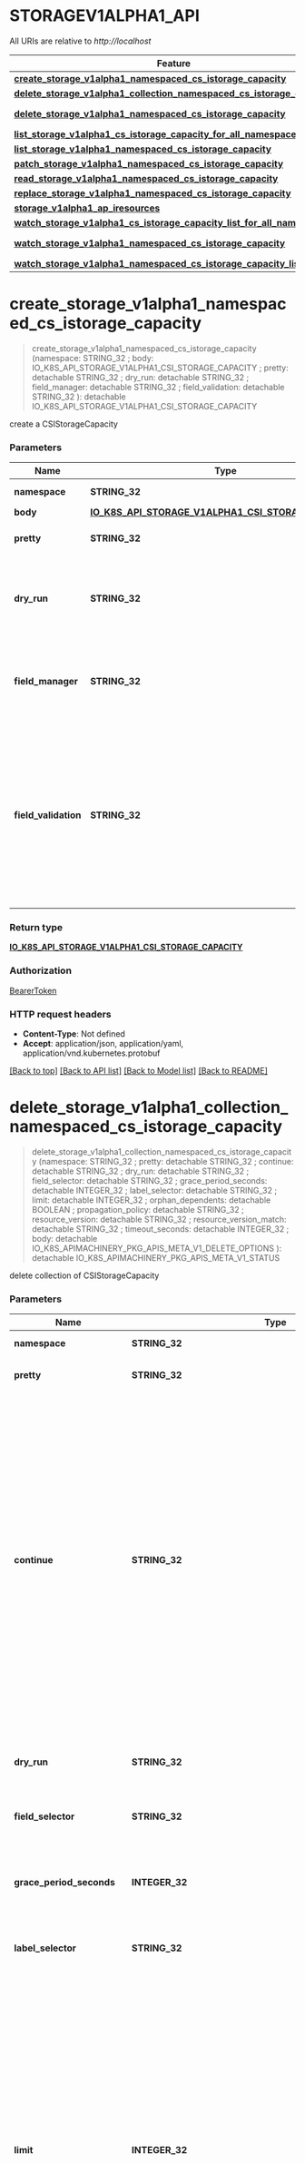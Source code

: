# STORAGEV1ALPHA1_API

All URIs are relative to *http://localhost*

Feature | HTTP request | Description
------------- | ------------- | -------------
[**create_storage_v1alpha1_namespaced_cs_istorage_capacity**](STORAGEV1ALPHA1_API.md#create_storage_v1alpha1_namespaced_cs_istorage_capacity) | **Post** /apis/storage.k8s.io/v1alpha1/namespaces/{namespace}/csistoragecapacities | 
[**delete_storage_v1alpha1_collection_namespaced_cs_istorage_capacity**](STORAGEV1ALPHA1_API.md#delete_storage_v1alpha1_collection_namespaced_cs_istorage_capacity) | **Delete** /apis/storage.k8s.io/v1alpha1/namespaces/{namespace}/csistoragecapacities | 
[**delete_storage_v1alpha1_namespaced_cs_istorage_capacity**](STORAGEV1ALPHA1_API.md#delete_storage_v1alpha1_namespaced_cs_istorage_capacity) | **Delete** /apis/storage.k8s.io/v1alpha1/namespaces/{namespace}/csistoragecapacities/{name} | 
[**list_storage_v1alpha1_cs_istorage_capacity_for_all_namespaces**](STORAGEV1ALPHA1_API.md#list_storage_v1alpha1_cs_istorage_capacity_for_all_namespaces) | **Get** /apis/storage.k8s.io/v1alpha1/csistoragecapacities | 
[**list_storage_v1alpha1_namespaced_cs_istorage_capacity**](STORAGEV1ALPHA1_API.md#list_storage_v1alpha1_namespaced_cs_istorage_capacity) | **Get** /apis/storage.k8s.io/v1alpha1/namespaces/{namespace}/csistoragecapacities | 
[**patch_storage_v1alpha1_namespaced_cs_istorage_capacity**](STORAGEV1ALPHA1_API.md#patch_storage_v1alpha1_namespaced_cs_istorage_capacity) | **Patch** /apis/storage.k8s.io/v1alpha1/namespaces/{namespace}/csistoragecapacities/{name} | 
[**read_storage_v1alpha1_namespaced_cs_istorage_capacity**](STORAGEV1ALPHA1_API.md#read_storage_v1alpha1_namespaced_cs_istorage_capacity) | **Get** /apis/storage.k8s.io/v1alpha1/namespaces/{namespace}/csistoragecapacities/{name} | 
[**replace_storage_v1alpha1_namespaced_cs_istorage_capacity**](STORAGEV1ALPHA1_API.md#replace_storage_v1alpha1_namespaced_cs_istorage_capacity) | **Put** /apis/storage.k8s.io/v1alpha1/namespaces/{namespace}/csistoragecapacities/{name} | 
[**storage_v1alpha1_ap_iresources**](STORAGEV1ALPHA1_API.md#storage_v1alpha1_ap_iresources) | **Get** /apis/storage.k8s.io/v1alpha1/ | 
[**watch_storage_v1alpha1_cs_istorage_capacity_list_for_all_namespaces**](STORAGEV1ALPHA1_API.md#watch_storage_v1alpha1_cs_istorage_capacity_list_for_all_namespaces) | **Get** /apis/storage.k8s.io/v1alpha1/watch/csistoragecapacities | 
[**watch_storage_v1alpha1_namespaced_cs_istorage_capacity**](STORAGEV1ALPHA1_API.md#watch_storage_v1alpha1_namespaced_cs_istorage_capacity) | **Get** /apis/storage.k8s.io/v1alpha1/watch/namespaces/{namespace}/csistoragecapacities/{name} | 
[**watch_storage_v1alpha1_namespaced_cs_istorage_capacity_list**](STORAGEV1ALPHA1_API.md#watch_storage_v1alpha1_namespaced_cs_istorage_capacity_list) | **Get** /apis/storage.k8s.io/v1alpha1/watch/namespaces/{namespace}/csistoragecapacities | 


# **create_storage_v1alpha1_namespaced_cs_istorage_capacity**
> create_storage_v1alpha1_namespaced_cs_istorage_capacity (namespace: STRING_32 ; body: IO_K8S_API_STORAGE_V1ALPHA1_CSI_STORAGE_CAPACITY ; pretty:  detachable STRING_32 ; dry_run:  detachable STRING_32 ; field_manager:  detachable STRING_32 ; field_validation:  detachable STRING_32 ): detachable IO_K8S_API_STORAGE_V1ALPHA1_CSI_STORAGE_CAPACITY




create a CSIStorageCapacity


### Parameters

Name | Type | Description  | Notes
------------- | ------------- | ------------- | -------------
 **namespace** | **STRING_32**| object name and auth scope, such as for teams and projects | [default to null]
 **body** | [**IO_K8S_API_STORAGE_V1ALPHA1_CSI_STORAGE_CAPACITY**](IO_K8S_API_STORAGE_V1ALPHA1_CSI_STORAGE_CAPACITY.md)|  | 
 **pretty** | **STRING_32**| If &#39;true&#39;, then the output is pretty printed. | [optional] [default to null]
 **dry_run** | **STRING_32**| When present, indicates that modifications should not be persisted. An invalid or unrecognized dryRun directive will result in an error response and no further processing of the request. Valid values are: - All: all dry run stages will be processed | [optional] [default to null]
 **field_manager** | **STRING_32**| fieldManager is a name associated with the actor or entity that is making these changes. The value must be less than or 128 characters long, and only contain printable characters, as defined by https://golang.org/pkg/unicode/#IsPrint. | [optional] [default to null]
 **field_validation** | **STRING_32**| fieldValidation determines how the server should respond to unknown/duplicate fields in the object in the request. Introduced as alpha in 1.23, older servers or servers with the &#x60;ServerSideFieldValidation&#x60; feature disabled will discard valid values specified in  this param and not perform any server side field validation. Valid values are: - Ignore: ignores unknown/duplicate fields. - Warn: responds with a warning for each unknown/duplicate field, but successfully serves the request. - Strict: fails the request on unknown/duplicate fields. | [optional] [default to null]

### Return type

[**IO_K8S_API_STORAGE_V1ALPHA1_CSI_STORAGE_CAPACITY**](io.k8s.api.storage.v1alpha1.CSIStorageCapacity.md)

### Authorization

[BearerToken](../README.md#BearerToken)

### HTTP request headers

 - **Content-Type**: Not defined
 - **Accept**: application/json, application/yaml, application/vnd.kubernetes.protobuf

[[Back to top]](#) [[Back to API list]](../README.md#documentation-for-api-endpoints) [[Back to Model list]](../README.md#documentation-for-models) [[Back to README]](../README.md)

# **delete_storage_v1alpha1_collection_namespaced_cs_istorage_capacity**
> delete_storage_v1alpha1_collection_namespaced_cs_istorage_capacity (namespace: STRING_32 ; pretty:  detachable STRING_32 ; continue:  detachable STRING_32 ; dry_run:  detachable STRING_32 ; field_selector:  detachable STRING_32 ; grace_period_seconds:  detachable INTEGER_32 ; label_selector:  detachable STRING_32 ; limit:  detachable INTEGER_32 ; orphan_dependents:  detachable BOOLEAN ; propagation_policy:  detachable STRING_32 ; resource_version:  detachable STRING_32 ; resource_version_match:  detachable STRING_32 ; timeout_seconds:  detachable INTEGER_32 ; body:  detachable IO_K8S_APIMACHINERY_PKG_APIS_META_V1_DELETE_OPTIONS ): detachable IO_K8S_APIMACHINERY_PKG_APIS_META_V1_STATUS




delete collection of CSIStorageCapacity


### Parameters

Name | Type | Description  | Notes
------------- | ------------- | ------------- | -------------
 **namespace** | **STRING_32**| object name and auth scope, such as for teams and projects | [default to null]
 **pretty** | **STRING_32**| If &#39;true&#39;, then the output is pretty printed. | [optional] [default to null]
 **continue** | **STRING_32**| The continue option should be set when retrieving more results from the server. Since this value is server defined, clients may only use the continue value from a previous query result with identical query parameters (except for the value of continue) and the server may reject a continue value it does not recognize. If the specified continue value is no longer valid whether due to expiration (generally five to fifteen minutes) or a configuration change on the server, the server will respond with a 410 ResourceExpired error together with a continue token. If the client needs a consistent list, it must restart their list without the continue field. Otherwise, the client may send another list request with the token received with the 410 error, the server will respond with a list starting from the next key, but from the latest snapshot, which is inconsistent from the previous list results - objects that are created, modified, or deleted after the first list request will be included in the response, as long as their keys are after the \&quot;next key\&quot;.  This field is not supported when watch is true. Clients may start a watch from the last resourceVersion value returned by the server and not miss any modifications. | [optional] [default to null]
 **dry_run** | **STRING_32**| When present, indicates that modifications should not be persisted. An invalid or unrecognized dryRun directive will result in an error response and no further processing of the request. Valid values are: - All: all dry run stages will be processed | [optional] [default to null]
 **field_selector** | **STRING_32**| A selector to restrict the list of returned objects by their fields. Defaults to everything. | [optional] [default to null]
 **grace_period_seconds** | **INTEGER_32**| The duration in seconds before the object should be deleted. Value must be non-negative integer. The value zero indicates delete immediately. If this value is nil, the default grace period for the specified type will be used. Defaults to a per object value if not specified. zero means delete immediately. | [optional] [default to null]
 **label_selector** | **STRING_32**| A selector to restrict the list of returned objects by their labels. Defaults to everything. | [optional] [default to null]
 **limit** | **INTEGER_32**| limit is a maximum number of responses to return for a list call. If more items exist, the server will set the &#x60;continue&#x60; field on the list metadata to a value that can be used with the same initial query to retrieve the next set of results. Setting a limit may return fewer than the requested amount of items (up to zero items) in the event all requested objects are filtered out and clients should only use the presence of the continue field to determine whether more results are available. Servers may choose not to support the limit argument and will return all of the available results. If limit is specified and the continue field is empty, clients may assume that no more results are available. This field is not supported if watch is true.  The server guarantees that the objects returned when using continue will be identical to issuing a single list call without a limit - that is, no objects created, modified, or deleted after the first request is issued will be included in any subsequent continued requests. This is sometimes referred to as a consistent snapshot, and ensures that a client that is using limit to receive smaller chunks of a very large result can ensure they see all possible objects. If objects are updated during a chunked list the version of the object that was present at the time the first list result was calculated is returned. | [optional] [default to null]
 **orphan_dependents** | **BOOLEAN**| Deprecated: please use the PropagationPolicy, this field will be deprecated in 1.7. Should the dependent objects be orphaned. If true/false, the \&quot;orphan\&quot; finalizer will be added to/removed from the object&#39;s finalizers list. Either this field or PropagationPolicy may be set, but not both. | [optional] [default to null]
 **propagation_policy** | **STRING_32**| Whether and how garbage collection will be performed. Either this field or OrphanDependents may be set, but not both. The default policy is decided by the existing finalizer set in the metadata.finalizers and the resource-specific default policy. Acceptable values are: &#39;Orphan&#39; - orphan the dependents; &#39;Background&#39; - allow the garbage collector to delete the dependents in the background; &#39;Foreground&#39; - a cascading policy that deletes all dependents in the foreground. | [optional] [default to null]
 **resource_version** | **STRING_32**| resourceVersion sets a constraint on what resource versions a request may be served from. See https://kubernetes.io/docs/reference/using-api/api-concepts/#resource-versions for details.  Defaults to unset | [optional] [default to null]
 **resource_version_match** | **STRING_32**| resourceVersionMatch determines how resourceVersion is applied to list calls. It is highly recommended that resourceVersionMatch be set for list calls where resourceVersion is set See https://kubernetes.io/docs/reference/using-api/api-concepts/#resource-versions for details.  Defaults to unset | [optional] [default to null]
 **timeout_seconds** | **INTEGER_32**| Timeout for the list/watch call. This limits the duration of the call, regardless of any activity or inactivity. | [optional] [default to null]
 **body** | [**IO_K8S_APIMACHINERY_PKG_APIS_META_V1_DELETE_OPTIONS**](IO_K8S_APIMACHINERY_PKG_APIS_META_V1_DELETE_OPTIONS.md)|  | [optional] 

### Return type

[**IO_K8S_APIMACHINERY_PKG_APIS_META_V1_STATUS**](io.k8s.apimachinery.pkg.apis.meta.v1.Status.md)

### Authorization

[BearerToken](../README.md#BearerToken)

### HTTP request headers

 - **Content-Type**: Not defined
 - **Accept**: application/json, application/yaml, application/vnd.kubernetes.protobuf

[[Back to top]](#) [[Back to API list]](../README.md#documentation-for-api-endpoints) [[Back to Model list]](../README.md#documentation-for-models) [[Back to README]](../README.md)

# **delete_storage_v1alpha1_namespaced_cs_istorage_capacity**
> delete_storage_v1alpha1_namespaced_cs_istorage_capacity (name: STRING_32 ; namespace: STRING_32 ; pretty:  detachable STRING_32 ; dry_run:  detachable STRING_32 ; grace_period_seconds:  detachable INTEGER_32 ; orphan_dependents:  detachable BOOLEAN ; propagation_policy:  detachable STRING_32 ; body:  detachable IO_K8S_APIMACHINERY_PKG_APIS_META_V1_DELETE_OPTIONS ): detachable IO_K8S_APIMACHINERY_PKG_APIS_META_V1_STATUS




delete a CSIStorageCapacity


### Parameters

Name | Type | Description  | Notes
------------- | ------------- | ------------- | -------------
 **name** | **STRING_32**| name of the CSIStorageCapacity | [default to null]
 **namespace** | **STRING_32**| object name and auth scope, such as for teams and projects | [default to null]
 **pretty** | **STRING_32**| If &#39;true&#39;, then the output is pretty printed. | [optional] [default to null]
 **dry_run** | **STRING_32**| When present, indicates that modifications should not be persisted. An invalid or unrecognized dryRun directive will result in an error response and no further processing of the request. Valid values are: - All: all dry run stages will be processed | [optional] [default to null]
 **grace_period_seconds** | **INTEGER_32**| The duration in seconds before the object should be deleted. Value must be non-negative integer. The value zero indicates delete immediately. If this value is nil, the default grace period for the specified type will be used. Defaults to a per object value if not specified. zero means delete immediately. | [optional] [default to null]
 **orphan_dependents** | **BOOLEAN**| Deprecated: please use the PropagationPolicy, this field will be deprecated in 1.7. Should the dependent objects be orphaned. If true/false, the \&quot;orphan\&quot; finalizer will be added to/removed from the object&#39;s finalizers list. Either this field or PropagationPolicy may be set, but not both. | [optional] [default to null]
 **propagation_policy** | **STRING_32**| Whether and how garbage collection will be performed. Either this field or OrphanDependents may be set, but not both. The default policy is decided by the existing finalizer set in the metadata.finalizers and the resource-specific default policy. Acceptable values are: &#39;Orphan&#39; - orphan the dependents; &#39;Background&#39; - allow the garbage collector to delete the dependents in the background; &#39;Foreground&#39; - a cascading policy that deletes all dependents in the foreground. | [optional] [default to null]
 **body** | [**IO_K8S_APIMACHINERY_PKG_APIS_META_V1_DELETE_OPTIONS**](IO_K8S_APIMACHINERY_PKG_APIS_META_V1_DELETE_OPTIONS.md)|  | [optional] 

### Return type

[**IO_K8S_APIMACHINERY_PKG_APIS_META_V1_STATUS**](io.k8s.apimachinery.pkg.apis.meta.v1.Status.md)

### Authorization

[BearerToken](../README.md#BearerToken)

### HTTP request headers

 - **Content-Type**: Not defined
 - **Accept**: application/json, application/yaml, application/vnd.kubernetes.protobuf

[[Back to top]](#) [[Back to API list]](../README.md#documentation-for-api-endpoints) [[Back to Model list]](../README.md#documentation-for-models) [[Back to README]](../README.md)

# **list_storage_v1alpha1_cs_istorage_capacity_for_all_namespaces**
> list_storage_v1alpha1_cs_istorage_capacity_for_all_namespaces (allow_watch_bookmarks:  detachable BOOLEAN ; continue:  detachable STRING_32 ; field_selector:  detachable STRING_32 ; label_selector:  detachable STRING_32 ; limit:  detachable INTEGER_32 ; pretty:  detachable STRING_32 ; resource_version:  detachable STRING_32 ; resource_version_match:  detachable STRING_32 ; timeout_seconds:  detachable INTEGER_32 ; watch:  detachable BOOLEAN ): detachable IO_K8S_API_STORAGE_V1ALPHA1_CSI_STORAGE_CAPACITY_LIST




list or watch objects of kind CSIStorageCapacity


### Parameters

Name | Type | Description  | Notes
------------- | ------------- | ------------- | -------------
 **allow_watch_bookmarks** | **BOOLEAN**| allowWatchBookmarks requests watch events with type \&quot;BOOKMARK\&quot;. Servers that do not implement bookmarks may ignore this flag and bookmarks are sent at the server&#39;s discretion. Clients should not assume bookmarks are returned at any specific interval, nor may they assume the server will send any BOOKMARK event during a session. If this is not a watch, this field is ignored. | [optional] [default to null]
 **continue** | **STRING_32**| The continue option should be set when retrieving more results from the server. Since this value is server defined, clients may only use the continue value from a previous query result with identical query parameters (except for the value of continue) and the server may reject a continue value it does not recognize. If the specified continue value is no longer valid whether due to expiration (generally five to fifteen minutes) or a configuration change on the server, the server will respond with a 410 ResourceExpired error together with a continue token. If the client needs a consistent list, it must restart their list without the continue field. Otherwise, the client may send another list request with the token received with the 410 error, the server will respond with a list starting from the next key, but from the latest snapshot, which is inconsistent from the previous list results - objects that are created, modified, or deleted after the first list request will be included in the response, as long as their keys are after the \&quot;next key\&quot;.  This field is not supported when watch is true. Clients may start a watch from the last resourceVersion value returned by the server and not miss any modifications. | [optional] [default to null]
 **field_selector** | **STRING_32**| A selector to restrict the list of returned objects by their fields. Defaults to everything. | [optional] [default to null]
 **label_selector** | **STRING_32**| A selector to restrict the list of returned objects by their labels. Defaults to everything. | [optional] [default to null]
 **limit** | **INTEGER_32**| limit is a maximum number of responses to return for a list call. If more items exist, the server will set the &#x60;continue&#x60; field on the list metadata to a value that can be used with the same initial query to retrieve the next set of results. Setting a limit may return fewer than the requested amount of items (up to zero items) in the event all requested objects are filtered out and clients should only use the presence of the continue field to determine whether more results are available. Servers may choose not to support the limit argument and will return all of the available results. If limit is specified and the continue field is empty, clients may assume that no more results are available. This field is not supported if watch is true.  The server guarantees that the objects returned when using continue will be identical to issuing a single list call without a limit - that is, no objects created, modified, or deleted after the first request is issued will be included in any subsequent continued requests. This is sometimes referred to as a consistent snapshot, and ensures that a client that is using limit to receive smaller chunks of a very large result can ensure they see all possible objects. If objects are updated during a chunked list the version of the object that was present at the time the first list result was calculated is returned. | [optional] [default to null]
 **pretty** | **STRING_32**| If &#39;true&#39;, then the output is pretty printed. | [optional] [default to null]
 **resource_version** | **STRING_32**| resourceVersion sets a constraint on what resource versions a request may be served from. See https://kubernetes.io/docs/reference/using-api/api-concepts/#resource-versions for details.  Defaults to unset | [optional] [default to null]
 **resource_version_match** | **STRING_32**| resourceVersionMatch determines how resourceVersion is applied to list calls. It is highly recommended that resourceVersionMatch be set for list calls where resourceVersion is set See https://kubernetes.io/docs/reference/using-api/api-concepts/#resource-versions for details.  Defaults to unset | [optional] [default to null]
 **timeout_seconds** | **INTEGER_32**| Timeout for the list/watch call. This limits the duration of the call, regardless of any activity or inactivity. | [optional] [default to null]
 **watch** | **BOOLEAN**| Watch for changes to the described resources and return them as a stream of add, update, and remove notifications. Specify resourceVersion. | [optional] [default to null]

### Return type

[**IO_K8S_API_STORAGE_V1ALPHA1_CSI_STORAGE_CAPACITY_LIST**](io.k8s.api.storage.v1alpha1.CSIStorageCapacityList.md)

### Authorization

[BearerToken](../README.md#BearerToken)

### HTTP request headers

 - **Content-Type**: Not defined
 - **Accept**: application/json, application/yaml, application/vnd.kubernetes.protobuf, application/json;stream=watch, application/vnd.kubernetes.protobuf;stream=watch

[[Back to top]](#) [[Back to API list]](../README.md#documentation-for-api-endpoints) [[Back to Model list]](../README.md#documentation-for-models) [[Back to README]](../README.md)

# **list_storage_v1alpha1_namespaced_cs_istorage_capacity**
> list_storage_v1alpha1_namespaced_cs_istorage_capacity (namespace: STRING_32 ; pretty:  detachable STRING_32 ; allow_watch_bookmarks:  detachable BOOLEAN ; continue:  detachable STRING_32 ; field_selector:  detachable STRING_32 ; label_selector:  detachable STRING_32 ; limit:  detachable INTEGER_32 ; resource_version:  detachable STRING_32 ; resource_version_match:  detachable STRING_32 ; timeout_seconds:  detachable INTEGER_32 ; watch:  detachable BOOLEAN ): detachable IO_K8S_API_STORAGE_V1ALPHA1_CSI_STORAGE_CAPACITY_LIST




list or watch objects of kind CSIStorageCapacity


### Parameters

Name | Type | Description  | Notes
------------- | ------------- | ------------- | -------------
 **namespace** | **STRING_32**| object name and auth scope, such as for teams and projects | [default to null]
 **pretty** | **STRING_32**| If &#39;true&#39;, then the output is pretty printed. | [optional] [default to null]
 **allow_watch_bookmarks** | **BOOLEAN**| allowWatchBookmarks requests watch events with type \&quot;BOOKMARK\&quot;. Servers that do not implement bookmarks may ignore this flag and bookmarks are sent at the server&#39;s discretion. Clients should not assume bookmarks are returned at any specific interval, nor may they assume the server will send any BOOKMARK event during a session. If this is not a watch, this field is ignored. | [optional] [default to null]
 **continue** | **STRING_32**| The continue option should be set when retrieving more results from the server. Since this value is server defined, clients may only use the continue value from a previous query result with identical query parameters (except for the value of continue) and the server may reject a continue value it does not recognize. If the specified continue value is no longer valid whether due to expiration (generally five to fifteen minutes) or a configuration change on the server, the server will respond with a 410 ResourceExpired error together with a continue token. If the client needs a consistent list, it must restart their list without the continue field. Otherwise, the client may send another list request with the token received with the 410 error, the server will respond with a list starting from the next key, but from the latest snapshot, which is inconsistent from the previous list results - objects that are created, modified, or deleted after the first list request will be included in the response, as long as their keys are after the \&quot;next key\&quot;.  This field is not supported when watch is true. Clients may start a watch from the last resourceVersion value returned by the server and not miss any modifications. | [optional] [default to null]
 **field_selector** | **STRING_32**| A selector to restrict the list of returned objects by their fields. Defaults to everything. | [optional] [default to null]
 **label_selector** | **STRING_32**| A selector to restrict the list of returned objects by their labels. Defaults to everything. | [optional] [default to null]
 **limit** | **INTEGER_32**| limit is a maximum number of responses to return for a list call. If more items exist, the server will set the &#x60;continue&#x60; field on the list metadata to a value that can be used with the same initial query to retrieve the next set of results. Setting a limit may return fewer than the requested amount of items (up to zero items) in the event all requested objects are filtered out and clients should only use the presence of the continue field to determine whether more results are available. Servers may choose not to support the limit argument and will return all of the available results. If limit is specified and the continue field is empty, clients may assume that no more results are available. This field is not supported if watch is true.  The server guarantees that the objects returned when using continue will be identical to issuing a single list call without a limit - that is, no objects created, modified, or deleted after the first request is issued will be included in any subsequent continued requests. This is sometimes referred to as a consistent snapshot, and ensures that a client that is using limit to receive smaller chunks of a very large result can ensure they see all possible objects. If objects are updated during a chunked list the version of the object that was present at the time the first list result was calculated is returned. | [optional] [default to null]
 **resource_version** | **STRING_32**| resourceVersion sets a constraint on what resource versions a request may be served from. See https://kubernetes.io/docs/reference/using-api/api-concepts/#resource-versions for details.  Defaults to unset | [optional] [default to null]
 **resource_version_match** | **STRING_32**| resourceVersionMatch determines how resourceVersion is applied to list calls. It is highly recommended that resourceVersionMatch be set for list calls where resourceVersion is set See https://kubernetes.io/docs/reference/using-api/api-concepts/#resource-versions for details.  Defaults to unset | [optional] [default to null]
 **timeout_seconds** | **INTEGER_32**| Timeout for the list/watch call. This limits the duration of the call, regardless of any activity or inactivity. | [optional] [default to null]
 **watch** | **BOOLEAN**| Watch for changes to the described resources and return them as a stream of add, update, and remove notifications. Specify resourceVersion. | [optional] [default to null]

### Return type

[**IO_K8S_API_STORAGE_V1ALPHA1_CSI_STORAGE_CAPACITY_LIST**](io.k8s.api.storage.v1alpha1.CSIStorageCapacityList.md)

### Authorization

[BearerToken](../README.md#BearerToken)

### HTTP request headers

 - **Content-Type**: Not defined
 - **Accept**: application/json, application/yaml, application/vnd.kubernetes.protobuf, application/json;stream=watch, application/vnd.kubernetes.protobuf;stream=watch

[[Back to top]](#) [[Back to API list]](../README.md#documentation-for-api-endpoints) [[Back to Model list]](../README.md#documentation-for-models) [[Back to README]](../README.md)

# **patch_storage_v1alpha1_namespaced_cs_istorage_capacity**
> patch_storage_v1alpha1_namespaced_cs_istorage_capacity (name: STRING_32 ; namespace: STRING_32 ; body: ANY ; pretty:  detachable STRING_32 ; dry_run:  detachable STRING_32 ; field_manager:  detachable STRING_32 ; field_validation:  detachable STRING_32 ; force:  detachable BOOLEAN ): detachable IO_K8S_API_STORAGE_V1ALPHA1_CSI_STORAGE_CAPACITY




partially update the specified CSIStorageCapacity


### Parameters

Name | Type | Description  | Notes
------------- | ------------- | ------------- | -------------
 **name** | **STRING_32**| name of the CSIStorageCapacity | [default to null]
 **namespace** | **STRING_32**| object name and auth scope, such as for teams and projects | [default to null]
 **body** | **ANY**|  | 
 **pretty** | **STRING_32**| If &#39;true&#39;, then the output is pretty printed. | [optional] [default to null]
 **dry_run** | **STRING_32**| When present, indicates that modifications should not be persisted. An invalid or unrecognized dryRun directive will result in an error response and no further processing of the request. Valid values are: - All: all dry run stages will be processed | [optional] [default to null]
 **field_manager** | **STRING_32**| fieldManager is a name associated with the actor or entity that is making these changes. The value must be less than or 128 characters long, and only contain printable characters, as defined by https://golang.org/pkg/unicode/#IsPrint. This field is required for apply requests (application/apply-patch) but optional for non-apply patch types (JsonPatch, MergePatch, StrategicMergePatch). | [optional] [default to null]
 **field_validation** | **STRING_32**| fieldValidation determines how the server should respond to unknown/duplicate fields in the object in the request. Introduced as alpha in 1.23, older servers or servers with the &#x60;ServerSideFieldValidation&#x60; feature disabled will discard valid values specified in  this param and not perform any server side field validation. Valid values are: - Ignore: ignores unknown/duplicate fields. - Warn: responds with a warning for each unknown/duplicate field, but successfully serves the request. - Strict: fails the request on unknown/duplicate fields. | [optional] [default to null]
 **force** | **BOOLEAN**| Force is going to \&quot;force\&quot; Apply requests. It means user will re-acquire conflicting fields owned by other people. Force flag must be unset for non-apply patch requests. | [optional] [default to null]

### Return type

[**IO_K8S_API_STORAGE_V1ALPHA1_CSI_STORAGE_CAPACITY**](io.k8s.api.storage.v1alpha1.CSIStorageCapacity.md)

### Authorization

[BearerToken](../README.md#BearerToken)

### HTTP request headers

 - **Content-Type**: application/json-patch+json, application/merge-patch+json, application/strategic-merge-patch+json, application/apply-patch+yaml
 - **Accept**: application/json, application/yaml, application/vnd.kubernetes.protobuf

[[Back to top]](#) [[Back to API list]](../README.md#documentation-for-api-endpoints) [[Back to Model list]](../README.md#documentation-for-models) [[Back to README]](../README.md)

# **read_storage_v1alpha1_namespaced_cs_istorage_capacity**
> read_storage_v1alpha1_namespaced_cs_istorage_capacity (name: STRING_32 ; namespace: STRING_32 ; pretty:  detachable STRING_32 ): detachable IO_K8S_API_STORAGE_V1ALPHA1_CSI_STORAGE_CAPACITY




read the specified CSIStorageCapacity


### Parameters

Name | Type | Description  | Notes
------------- | ------------- | ------------- | -------------
 **name** | **STRING_32**| name of the CSIStorageCapacity | [default to null]
 **namespace** | **STRING_32**| object name and auth scope, such as for teams and projects | [default to null]
 **pretty** | **STRING_32**| If &#39;true&#39;, then the output is pretty printed. | [optional] [default to null]

### Return type

[**IO_K8S_API_STORAGE_V1ALPHA1_CSI_STORAGE_CAPACITY**](io.k8s.api.storage.v1alpha1.CSIStorageCapacity.md)

### Authorization

[BearerToken](../README.md#BearerToken)

### HTTP request headers

 - **Content-Type**: Not defined
 - **Accept**: application/json, application/yaml, application/vnd.kubernetes.protobuf

[[Back to top]](#) [[Back to API list]](../README.md#documentation-for-api-endpoints) [[Back to Model list]](../README.md#documentation-for-models) [[Back to README]](../README.md)

# **replace_storage_v1alpha1_namespaced_cs_istorage_capacity**
> replace_storage_v1alpha1_namespaced_cs_istorage_capacity (name: STRING_32 ; namespace: STRING_32 ; body: IO_K8S_API_STORAGE_V1ALPHA1_CSI_STORAGE_CAPACITY ; pretty:  detachable STRING_32 ; dry_run:  detachable STRING_32 ; field_manager:  detachable STRING_32 ; field_validation:  detachable STRING_32 ): detachable IO_K8S_API_STORAGE_V1ALPHA1_CSI_STORAGE_CAPACITY




replace the specified CSIStorageCapacity


### Parameters

Name | Type | Description  | Notes
------------- | ------------- | ------------- | -------------
 **name** | **STRING_32**| name of the CSIStorageCapacity | [default to null]
 **namespace** | **STRING_32**| object name and auth scope, such as for teams and projects | [default to null]
 **body** | [**IO_K8S_API_STORAGE_V1ALPHA1_CSI_STORAGE_CAPACITY**](IO_K8S_API_STORAGE_V1ALPHA1_CSI_STORAGE_CAPACITY.md)|  | 
 **pretty** | **STRING_32**| If &#39;true&#39;, then the output is pretty printed. | [optional] [default to null]
 **dry_run** | **STRING_32**| When present, indicates that modifications should not be persisted. An invalid or unrecognized dryRun directive will result in an error response and no further processing of the request. Valid values are: - All: all dry run stages will be processed | [optional] [default to null]
 **field_manager** | **STRING_32**| fieldManager is a name associated with the actor or entity that is making these changes. The value must be less than or 128 characters long, and only contain printable characters, as defined by https://golang.org/pkg/unicode/#IsPrint. | [optional] [default to null]
 **field_validation** | **STRING_32**| fieldValidation determines how the server should respond to unknown/duplicate fields in the object in the request. Introduced as alpha in 1.23, older servers or servers with the &#x60;ServerSideFieldValidation&#x60; feature disabled will discard valid values specified in  this param and not perform any server side field validation. Valid values are: - Ignore: ignores unknown/duplicate fields. - Warn: responds with a warning for each unknown/duplicate field, but successfully serves the request. - Strict: fails the request on unknown/duplicate fields. | [optional] [default to null]

### Return type

[**IO_K8S_API_STORAGE_V1ALPHA1_CSI_STORAGE_CAPACITY**](io.k8s.api.storage.v1alpha1.CSIStorageCapacity.md)

### Authorization

[BearerToken](../README.md#BearerToken)

### HTTP request headers

 - **Content-Type**: Not defined
 - **Accept**: application/json, application/yaml, application/vnd.kubernetes.protobuf

[[Back to top]](#) [[Back to API list]](../README.md#documentation-for-api-endpoints) [[Back to Model list]](../README.md#documentation-for-models) [[Back to README]](../README.md)

# **storage_v1alpha1_ap_iresources**
> storage_v1alpha1_ap_iresources : detachable IO_K8S_APIMACHINERY_PKG_APIS_META_V1_API_RESOURCE_LIST




get available resources


### Parameters
This endpoint does not need any parameter.

### Return type

[**IO_K8S_APIMACHINERY_PKG_APIS_META_V1_API_RESOURCE_LIST**](io.k8s.apimachinery.pkg.apis.meta.v1.APIResourceList.md)

### Authorization

[BearerToken](../README.md#BearerToken)

### HTTP request headers

 - **Content-Type**: Not defined
 - **Accept**: application/json, application/yaml, application/vnd.kubernetes.protobuf

[[Back to top]](#) [[Back to API list]](../README.md#documentation-for-api-endpoints) [[Back to Model list]](../README.md#documentation-for-models) [[Back to README]](../README.md)

# **watch_storage_v1alpha1_cs_istorage_capacity_list_for_all_namespaces**
> watch_storage_v1alpha1_cs_istorage_capacity_list_for_all_namespaces (allow_watch_bookmarks:  detachable BOOLEAN ; continue:  detachable STRING_32 ; field_selector:  detachable STRING_32 ; label_selector:  detachable STRING_32 ; limit:  detachable INTEGER_32 ; pretty:  detachable STRING_32 ; resource_version:  detachable STRING_32 ; resource_version_match:  detachable STRING_32 ; timeout_seconds:  detachable INTEGER_32 ; watch:  detachable BOOLEAN ): detachable IO_K8S_APIMACHINERY_PKG_APIS_META_V1_WATCH_EVENT




watch individual changes to a list of CSIStorageCapacity. deprecated: use the 'watch' parameter with a list operation instead.


### Parameters

Name | Type | Description  | Notes
------------- | ------------- | ------------- | -------------
 **allow_watch_bookmarks** | **BOOLEAN**| allowWatchBookmarks requests watch events with type \&quot;BOOKMARK\&quot;. Servers that do not implement bookmarks may ignore this flag and bookmarks are sent at the server&#39;s discretion. Clients should not assume bookmarks are returned at any specific interval, nor may they assume the server will send any BOOKMARK event during a session. If this is not a watch, this field is ignored. | [optional] [default to null]
 **continue** | **STRING_32**| The continue option should be set when retrieving more results from the server. Since this value is server defined, clients may only use the continue value from a previous query result with identical query parameters (except for the value of continue) and the server may reject a continue value it does not recognize. If the specified continue value is no longer valid whether due to expiration (generally five to fifteen minutes) or a configuration change on the server, the server will respond with a 410 ResourceExpired error together with a continue token. If the client needs a consistent list, it must restart their list without the continue field. Otherwise, the client may send another list request with the token received with the 410 error, the server will respond with a list starting from the next key, but from the latest snapshot, which is inconsistent from the previous list results - objects that are created, modified, or deleted after the first list request will be included in the response, as long as their keys are after the \&quot;next key\&quot;.  This field is not supported when watch is true. Clients may start a watch from the last resourceVersion value returned by the server and not miss any modifications. | [optional] [default to null]
 **field_selector** | **STRING_32**| A selector to restrict the list of returned objects by their fields. Defaults to everything. | [optional] [default to null]
 **label_selector** | **STRING_32**| A selector to restrict the list of returned objects by their labels. Defaults to everything. | [optional] [default to null]
 **limit** | **INTEGER_32**| limit is a maximum number of responses to return for a list call. If more items exist, the server will set the &#x60;continue&#x60; field on the list metadata to a value that can be used with the same initial query to retrieve the next set of results. Setting a limit may return fewer than the requested amount of items (up to zero items) in the event all requested objects are filtered out and clients should only use the presence of the continue field to determine whether more results are available. Servers may choose not to support the limit argument and will return all of the available results. If limit is specified and the continue field is empty, clients may assume that no more results are available. This field is not supported if watch is true.  The server guarantees that the objects returned when using continue will be identical to issuing a single list call without a limit - that is, no objects created, modified, or deleted after the first request is issued will be included in any subsequent continued requests. This is sometimes referred to as a consistent snapshot, and ensures that a client that is using limit to receive smaller chunks of a very large result can ensure they see all possible objects. If objects are updated during a chunked list the version of the object that was present at the time the first list result was calculated is returned. | [optional] [default to null]
 **pretty** | **STRING_32**| If &#39;true&#39;, then the output is pretty printed. | [optional] [default to null]
 **resource_version** | **STRING_32**| resourceVersion sets a constraint on what resource versions a request may be served from. See https://kubernetes.io/docs/reference/using-api/api-concepts/#resource-versions for details.  Defaults to unset | [optional] [default to null]
 **resource_version_match** | **STRING_32**| resourceVersionMatch determines how resourceVersion is applied to list calls. It is highly recommended that resourceVersionMatch be set for list calls where resourceVersion is set See https://kubernetes.io/docs/reference/using-api/api-concepts/#resource-versions for details.  Defaults to unset | [optional] [default to null]
 **timeout_seconds** | **INTEGER_32**| Timeout for the list/watch call. This limits the duration of the call, regardless of any activity or inactivity. | [optional] [default to null]
 **watch** | **BOOLEAN**| Watch for changes to the described resources and return them as a stream of add, update, and remove notifications. Specify resourceVersion. | [optional] [default to null]

### Return type

[**IO_K8S_APIMACHINERY_PKG_APIS_META_V1_WATCH_EVENT**](io.k8s.apimachinery.pkg.apis.meta.v1.WatchEvent.md)

### Authorization

[BearerToken](../README.md#BearerToken)

### HTTP request headers

 - **Content-Type**: Not defined
 - **Accept**: application/json, application/yaml, application/vnd.kubernetes.protobuf, application/json;stream=watch, application/vnd.kubernetes.protobuf;stream=watch

[[Back to top]](#) [[Back to API list]](../README.md#documentation-for-api-endpoints) [[Back to Model list]](../README.md#documentation-for-models) [[Back to README]](../README.md)

# **watch_storage_v1alpha1_namespaced_cs_istorage_capacity**
> watch_storage_v1alpha1_namespaced_cs_istorage_capacity (name: STRING_32 ; namespace: STRING_32 ; allow_watch_bookmarks:  detachable BOOLEAN ; continue:  detachable STRING_32 ; field_selector:  detachable STRING_32 ; label_selector:  detachable STRING_32 ; limit:  detachable INTEGER_32 ; pretty:  detachable STRING_32 ; resource_version:  detachable STRING_32 ; resource_version_match:  detachable STRING_32 ; timeout_seconds:  detachable INTEGER_32 ; watch:  detachable BOOLEAN ): detachable IO_K8S_APIMACHINERY_PKG_APIS_META_V1_WATCH_EVENT




watch changes to an object of kind CSIStorageCapacity. deprecated: use the 'watch' parameter with a list operation instead, filtered to a single item with the 'fieldSelector' parameter.


### Parameters

Name | Type | Description  | Notes
------------- | ------------- | ------------- | -------------
 **name** | **STRING_32**| name of the CSIStorageCapacity | [default to null]
 **namespace** | **STRING_32**| object name and auth scope, such as for teams and projects | [default to null]
 **allow_watch_bookmarks** | **BOOLEAN**| allowWatchBookmarks requests watch events with type \&quot;BOOKMARK\&quot;. Servers that do not implement bookmarks may ignore this flag and bookmarks are sent at the server&#39;s discretion. Clients should not assume bookmarks are returned at any specific interval, nor may they assume the server will send any BOOKMARK event during a session. If this is not a watch, this field is ignored. | [optional] [default to null]
 **continue** | **STRING_32**| The continue option should be set when retrieving more results from the server. Since this value is server defined, clients may only use the continue value from a previous query result with identical query parameters (except for the value of continue) and the server may reject a continue value it does not recognize. If the specified continue value is no longer valid whether due to expiration (generally five to fifteen minutes) or a configuration change on the server, the server will respond with a 410 ResourceExpired error together with a continue token. If the client needs a consistent list, it must restart their list without the continue field. Otherwise, the client may send another list request with the token received with the 410 error, the server will respond with a list starting from the next key, but from the latest snapshot, which is inconsistent from the previous list results - objects that are created, modified, or deleted after the first list request will be included in the response, as long as their keys are after the \&quot;next key\&quot;.  This field is not supported when watch is true. Clients may start a watch from the last resourceVersion value returned by the server and not miss any modifications. | [optional] [default to null]
 **field_selector** | **STRING_32**| A selector to restrict the list of returned objects by their fields. Defaults to everything. | [optional] [default to null]
 **label_selector** | **STRING_32**| A selector to restrict the list of returned objects by their labels. Defaults to everything. | [optional] [default to null]
 **limit** | **INTEGER_32**| limit is a maximum number of responses to return for a list call. If more items exist, the server will set the &#x60;continue&#x60; field on the list metadata to a value that can be used with the same initial query to retrieve the next set of results. Setting a limit may return fewer than the requested amount of items (up to zero items) in the event all requested objects are filtered out and clients should only use the presence of the continue field to determine whether more results are available. Servers may choose not to support the limit argument and will return all of the available results. If limit is specified and the continue field is empty, clients may assume that no more results are available. This field is not supported if watch is true.  The server guarantees that the objects returned when using continue will be identical to issuing a single list call without a limit - that is, no objects created, modified, or deleted after the first request is issued will be included in any subsequent continued requests. This is sometimes referred to as a consistent snapshot, and ensures that a client that is using limit to receive smaller chunks of a very large result can ensure they see all possible objects. If objects are updated during a chunked list the version of the object that was present at the time the first list result was calculated is returned. | [optional] [default to null]
 **pretty** | **STRING_32**| If &#39;true&#39;, then the output is pretty printed. | [optional] [default to null]
 **resource_version** | **STRING_32**| resourceVersion sets a constraint on what resource versions a request may be served from. See https://kubernetes.io/docs/reference/using-api/api-concepts/#resource-versions for details.  Defaults to unset | [optional] [default to null]
 **resource_version_match** | **STRING_32**| resourceVersionMatch determines how resourceVersion is applied to list calls. It is highly recommended that resourceVersionMatch be set for list calls where resourceVersion is set See https://kubernetes.io/docs/reference/using-api/api-concepts/#resource-versions for details.  Defaults to unset | [optional] [default to null]
 **timeout_seconds** | **INTEGER_32**| Timeout for the list/watch call. This limits the duration of the call, regardless of any activity or inactivity. | [optional] [default to null]
 **watch** | **BOOLEAN**| Watch for changes to the described resources and return them as a stream of add, update, and remove notifications. Specify resourceVersion. | [optional] [default to null]

### Return type

[**IO_K8S_APIMACHINERY_PKG_APIS_META_V1_WATCH_EVENT**](io.k8s.apimachinery.pkg.apis.meta.v1.WatchEvent.md)

### Authorization

[BearerToken](../README.md#BearerToken)

### HTTP request headers

 - **Content-Type**: Not defined
 - **Accept**: application/json, application/yaml, application/vnd.kubernetes.protobuf, application/json;stream=watch, application/vnd.kubernetes.protobuf;stream=watch

[[Back to top]](#) [[Back to API list]](../README.md#documentation-for-api-endpoints) [[Back to Model list]](../README.md#documentation-for-models) [[Back to README]](../README.md)

# **watch_storage_v1alpha1_namespaced_cs_istorage_capacity_list**
> watch_storage_v1alpha1_namespaced_cs_istorage_capacity_list (namespace: STRING_32 ; allow_watch_bookmarks:  detachable BOOLEAN ; continue:  detachable STRING_32 ; field_selector:  detachable STRING_32 ; label_selector:  detachable STRING_32 ; limit:  detachable INTEGER_32 ; pretty:  detachable STRING_32 ; resource_version:  detachable STRING_32 ; resource_version_match:  detachable STRING_32 ; timeout_seconds:  detachable INTEGER_32 ; watch:  detachable BOOLEAN ): detachable IO_K8S_APIMACHINERY_PKG_APIS_META_V1_WATCH_EVENT




watch individual changes to a list of CSIStorageCapacity. deprecated: use the 'watch' parameter with a list operation instead.


### Parameters

Name | Type | Description  | Notes
------------- | ------------- | ------------- | -------------
 **namespace** | **STRING_32**| object name and auth scope, such as for teams and projects | [default to null]
 **allow_watch_bookmarks** | **BOOLEAN**| allowWatchBookmarks requests watch events with type \&quot;BOOKMARK\&quot;. Servers that do not implement bookmarks may ignore this flag and bookmarks are sent at the server&#39;s discretion. Clients should not assume bookmarks are returned at any specific interval, nor may they assume the server will send any BOOKMARK event during a session. If this is not a watch, this field is ignored. | [optional] [default to null]
 **continue** | **STRING_32**| The continue option should be set when retrieving more results from the server. Since this value is server defined, clients may only use the continue value from a previous query result with identical query parameters (except for the value of continue) and the server may reject a continue value it does not recognize. If the specified continue value is no longer valid whether due to expiration (generally five to fifteen minutes) or a configuration change on the server, the server will respond with a 410 ResourceExpired error together with a continue token. If the client needs a consistent list, it must restart their list without the continue field. Otherwise, the client may send another list request with the token received with the 410 error, the server will respond with a list starting from the next key, but from the latest snapshot, which is inconsistent from the previous list results - objects that are created, modified, or deleted after the first list request will be included in the response, as long as their keys are after the \&quot;next key\&quot;.  This field is not supported when watch is true. Clients may start a watch from the last resourceVersion value returned by the server and not miss any modifications. | [optional] [default to null]
 **field_selector** | **STRING_32**| A selector to restrict the list of returned objects by their fields. Defaults to everything. | [optional] [default to null]
 **label_selector** | **STRING_32**| A selector to restrict the list of returned objects by their labels. Defaults to everything. | [optional] [default to null]
 **limit** | **INTEGER_32**| limit is a maximum number of responses to return for a list call. If more items exist, the server will set the &#x60;continue&#x60; field on the list metadata to a value that can be used with the same initial query to retrieve the next set of results. Setting a limit may return fewer than the requested amount of items (up to zero items) in the event all requested objects are filtered out and clients should only use the presence of the continue field to determine whether more results are available. Servers may choose not to support the limit argument and will return all of the available results. If limit is specified and the continue field is empty, clients may assume that no more results are available. This field is not supported if watch is true.  The server guarantees that the objects returned when using continue will be identical to issuing a single list call without a limit - that is, no objects created, modified, or deleted after the first request is issued will be included in any subsequent continued requests. This is sometimes referred to as a consistent snapshot, and ensures that a client that is using limit to receive smaller chunks of a very large result can ensure they see all possible objects. If objects are updated during a chunked list the version of the object that was present at the time the first list result was calculated is returned. | [optional] [default to null]
 **pretty** | **STRING_32**| If &#39;true&#39;, then the output is pretty printed. | [optional] [default to null]
 **resource_version** | **STRING_32**| resourceVersion sets a constraint on what resource versions a request may be served from. See https://kubernetes.io/docs/reference/using-api/api-concepts/#resource-versions for details.  Defaults to unset | [optional] [default to null]
 **resource_version_match** | **STRING_32**| resourceVersionMatch determines how resourceVersion is applied to list calls. It is highly recommended that resourceVersionMatch be set for list calls where resourceVersion is set See https://kubernetes.io/docs/reference/using-api/api-concepts/#resource-versions for details.  Defaults to unset | [optional] [default to null]
 **timeout_seconds** | **INTEGER_32**| Timeout for the list/watch call. This limits the duration of the call, regardless of any activity or inactivity. | [optional] [default to null]
 **watch** | **BOOLEAN**| Watch for changes to the described resources and return them as a stream of add, update, and remove notifications. Specify resourceVersion. | [optional] [default to null]

### Return type

[**IO_K8S_APIMACHINERY_PKG_APIS_META_V1_WATCH_EVENT**](io.k8s.apimachinery.pkg.apis.meta.v1.WatchEvent.md)

### Authorization

[BearerToken](../README.md#BearerToken)

### HTTP request headers

 - **Content-Type**: Not defined
 - **Accept**: application/json, application/yaml, application/vnd.kubernetes.protobuf, application/json;stream=watch, application/vnd.kubernetes.protobuf;stream=watch

[[Back to top]](#) [[Back to API list]](../README.md#documentation-for-api-endpoints) [[Back to Model list]](../README.md#documentation-for-models) [[Back to README]](../README.md)

